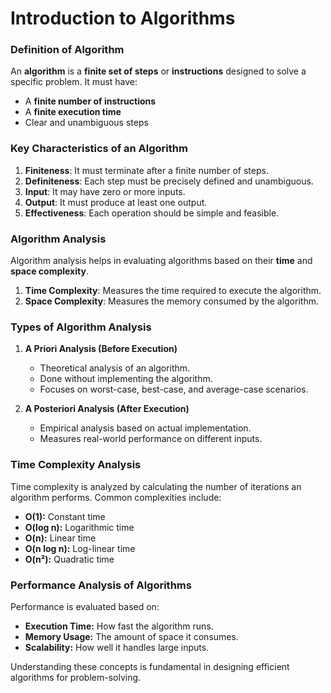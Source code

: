 # **Introduction to Algorithms**

### **Definition of Algorithm**
An **algorithm** is a **finite set of steps** or **instructions** designed to solve a specific problem. It must have:
- A **finite number of instructions**
- A **finite execution time**
- Clear and unambiguous steps

### **Key Characteristics of an Algorithm**
1. **Finiteness**: It must terminate after a finite number of steps.
2. **Definiteness**: Each step must be precisely defined and unambiguous.
3. **Input**: It may have zero or more inputs.
4. **Output**: It must produce at least one output.
5. **Effectiveness**: Each operation should be simple and feasible.

### **Algorithm Analysis**
Algorithm analysis helps in evaluating algorithms based on their **time** and **space complexity**.

1. **Time Complexity**: Measures the time required to execute the algorithm.
2. **Space Complexity**: Measures the memory consumed by the algorithm.

### **Types of Algorithm Analysis**
1. **A Priori Analysis (Before Execution)**
   - Theoretical analysis of an algorithm.
   - Done without implementing the algorithm.
   - Focuses on worst-case, best-case, and average-case scenarios.

2. **A Posteriori Analysis (After Execution)**
   - Empirical analysis based on actual implementation.
   - Measures real-world performance on different inputs.

### **Time Complexity Analysis**
Time complexity is analyzed by calculating the number of iterations an algorithm performs. Common complexities include:
- **O(1):** Constant time
- **O(log n):** Logarithmic time
- **O(n):** Linear time
- **O(n log n):** Log-linear time
- **O(n²):** Quadratic time

### **Performance Analysis of Algorithms**
Performance is evaluated based on:
- **Execution Time:** How fast the algorithm runs.
- **Memory Usage:** The amount of space it consumes.
- **Scalability:** How well it handles large inputs.

Understanding these concepts is fundamental in designing efficient algorithms for problem-solving.


